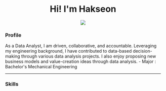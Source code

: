 <div align='center'>
  <h1>Hi! I'm Hakseon</h1>
  <a href="https://hits.seeyoufarm.com"><img src="https://hits.seeyoufarm.com/api/count/incr/badge.svg?url=https%3A%2F%2Fgithub.com%2FHakseon97&count_bg=%23007DFF&title_bg=%23555555&icon=apacheairflow.svg&icon_color=%23FFFFFF&title=hits&edge_flat=false"/></a>
</div>

<h3> Profile </h3>
As a Data Analyst, I am driven, collaborative, and accountable. Leveraging my engineering background, I have contributed to data-based decision-making through various data analysis projects. I also enjoy proposing new business models and value-creation ideas through data analysis.
- Major : Bachelor's Mechanical Engineering

---
<h3> Skills </h3>



